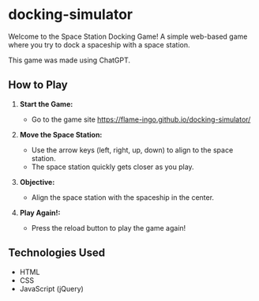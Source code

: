 # docking-simulator

Welcome to the Space Station Docking Game! A simple web-based game where you try to dock a spaceship with a space station. 

This game was made using ChatGPT.

## How to Play

1. **Start the Game:**
   - Go to the game site <https://flame-ingo.github.io/docking-simulator/>

2. **Move the Space Station:**
   - Use the arrow keys (left, right, up, down) to align to the space station.
   - The space station quickly gets closer as you play.

3. **Objective:**
   - Align the space station with the spaceship in the center.
  
4. **Play Again!:**
   - Press the reload button to play the game again!


## Technologies Used

- HTML
- CSS
- JavaScript (jQuery)


